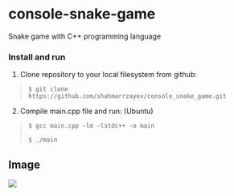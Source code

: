 # console-snake-game
Snake game with C++ programming language

### Install and run
1. Clone repository to your local filesystem from github:
>```$ git clone https://github.com/shahmarrzayev/console_snake_game.git```

2. Compile main.cpp file and run: (Ubuntu)
> ```$ gcc main.cpp -lm -lstdc++ -o main```
>
> ```$ ./main ```


## Image
![](https://iili.io/h0pqfj.png)